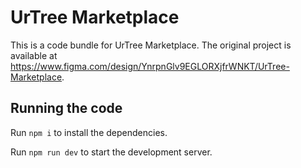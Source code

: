 
  # UrTree Marketplace

  This is a code bundle for UrTree Marketplace. The original project is available at https://www.figma.com/design/YnrpnGlv9EGLORXjfrWNKT/UrTree-Marketplace.

  ## Running the code

  Run `npm i` to install the dependencies.

  Run `npm run dev` to start the development server.
  